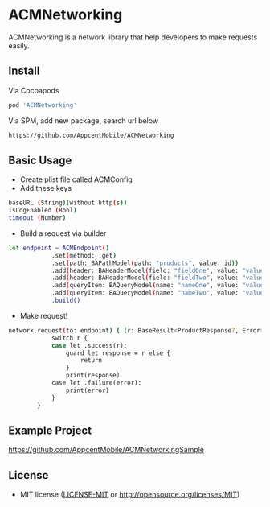 # ACMNetworking

ACMNetworking is a network library that help developers to make requests easily.

## Install

Via Cocoapods
```bash
pod 'ACMNetworking'
```

Via SPM, add new package, search url below
```bash
https://github.com/AppcentMobile/ACMNetworking
```

## Basic Usage

- Create plist file called ACMConfig
- Add these keys
```bash
baseURL (String)(without http(s))
isLogEnabled (Bool)
timeout (Number)
```
- Build a request via builder
```bash
let endpoint = ACMEndpoint()
            .set(method: .get)
            .set(path: BAPathModel(path: "products", value: id))
            .add(header: BAHeaderModel(field: "fieldOne", value: "valueOne"))
            .add(header: BAHeaderModel(field: "fieldTwo", value: "valueTwo"))
            .add(queryItem: BAQueryModel(name: "nameOne", value: "valueOne"))
            .add(queryItem: BAQueryModel(name: "nameTwo", value: "valueTwo"))
            .build()
```

- Make request!
```bash
network.request(to: endpoint) { (r: BaseResult<ProductResponse?, Error>) in
            switch r {
            case let .success(r):
                guard let response = r else {
                    return
                }
                print(response)
            case let .failure(error):
                print(error)
            }
        }
```

## Example Project

https://github.com/AppcentMobile/ACMNetworkingSample

## License

 * MIT license ([LICENSE-MIT](LICENSE-MIT) or http://opensource.org/licenses/MIT)

